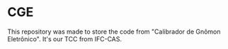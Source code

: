 # CGE
This repository was made to store the code from "Calibrador de Gnômon Eletrônico".
It's our TCC from IFC-CAS.
